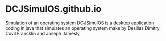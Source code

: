 # DCJSimulOS.github.io
Simulation of an operating system 
DCJSimulOS is a desktop application coding in java that simulates an operating system make by Desilias Dimitry, Covil Francklin and Joseph Jamesly 